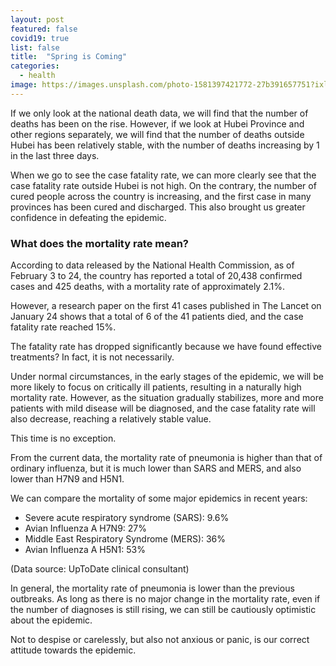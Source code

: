 ```yaml
---
layout: post
featured: false
covid19: true
list: false
title:  "Spring is Coming"
categories: 
  - health
image: https://images.unsplash.com/photo-1581397421772-27b391657751?ixlib=rb-1.2.1&ixid=eyJhcHBfaWQiOjEyMDd9&auto=format&fit=crop&w=800&q=60
---
```


If we only look at the national death data, we will find that the number of deaths has been on the rise. However, if we look at Hubei Province and other regions separately, we will find that the number of deaths outside Hubei has been relatively stable, with the number of deaths increasing by 1 in the last three days.

When we go to see the case fatality rate, we can more clearly see that the case fatality rate outside Hubei is not high. On the contrary, the number of cured people across the country is increasing, and the first case in many provinces has been cured and discharged. This also brought us greater confidence in defeating the epidemic.

### What does the mortality rate mean?

According to data released by the National Health Commission, as of February 3 to 24, the country has reported a total of 20,438 confirmed cases and 425 deaths, with a mortality rate of approximately 2.1%.

However, a research paper on the first 41 cases published in The Lancet on January 24 shows that a total of 6 of the 41 patients died, and the case fatality rate reached 15%.

The fatality rate has dropped significantly because we have found effective treatments? In fact, it is not necessarily.

Under normal circumstances, in the early stages of the epidemic, we will be more likely to focus on critically ill patients, resulting in a naturally high mortality rate. However, as the situation gradually stabilizes, more and more patients with mild disease will be diagnosed, and the case fatality rate will also decrease, reaching a relatively stable value.

This time is no exception.

From the current data, the mortality rate of pneumonia is higher than that of ordinary influenza, but it is much lower than SARS and MERS, and also lower than H7N9 and H5N1.

We can compare the mortality of some major epidemics in recent years:

- Severe acute respiratory syndrome (SARS): 9.6%
- Avian Influenza A H7N9: 27% 
- Middle East Respiratory Syndrome (MERS): 36% 
- Avian Influenza A H5N1: 53%

(Data source: UpToDate clinical consultant)

In general, the mortality rate of pneumonia is lower than the previous outbreaks. As long as there is no major change in the mortality rate, even if the number of diagnoses is still rising, we can still be cautiously optimistic about the epidemic.

Not to despise or carelessly, but also not anxious or panic, is our correct attitude towards the epidemic.